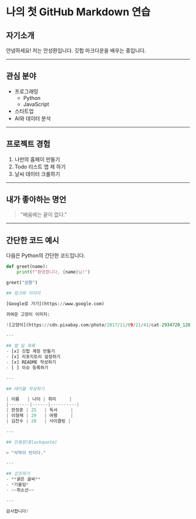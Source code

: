 # 나의 첫 GitHub Markdown 연습

## 자기소개  
안녕하세요! 저는 안성환입니다. 깃헙 마크다운을 배우는 중입니다.

---

## 관심 분야
- 프로그래밍  
  - Python  
  - JavaScript  
- 스타트업 
- AI와 데이터 분석  

---

## 프로젝트 경험
1. 나만의 홈페이 만들기  
2. Todo 리스트 앱 제 하기  
3. 날씨 데이터 크롤하기  

---

## 내가 좋아하는 명언
> "배움에는 끝이 없다."  

---

## 간단한 코드 예시  
다음은 Python의 간단한 코드입니다.

```python
def greet(name):  
    print(f"환영합니다, {name}님!")  

greet("성환")

## 링크와 이미지

[Google로 가기](https://www.google.com)

귀여운 고양이 이미지:

![고양이](https://cdn.pixabay.com/photo/2017/11/09/21/41/cat-2934720_1280.jpg)

---

## 할 일 목록
- [x] 깃헙 계정 만들기
- [x] 리포지토리 설정하기
- [x] README 작성하기
- [ ] 이슈 등록하기

---

## 테이블 작성하기

| 이름   | 나이 | 취미     |
|--------|------|----------|
| 한정훈 | 25   | 독서     |
| 이형재 | 29   | 여행     |
| 김찬수 | 28   | 사이클링 |

---

## 인용문(Blockquote)

> "삭막이 반이다."

---

## 강조하기
- **굵은 글씨**
- *기울임*
- ~~취소선~~

---

감사합니다!

